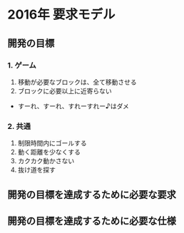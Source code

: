# 2016年 要求モデル

## 開発の目標
### 1. ゲーム
1. 移動が必要なブロックは、全て移動させる
1. ブロックに必要以上に近寄らない
  * すーれ、すーれ、すれーすれー♪はダメ

### 2. 共通
1. 制限時間内にゴールする
1. 動く距離を少なくする
1. カクカク動かさない
1. 抜け道を探す

## 開発の目標を達成するために必要な要求

## 開発の目標を達成するために必要な仕様
